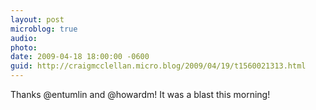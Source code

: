 ```yaml
---
layout: post
microblog: true
audio: 
photo: 
date: 2009-04-18 18:00:00 -0600
guid: http://craigmcclellan.micro.blog/2009/04/19/t1560021313.html
---
```

Thanks @entumlin and @howardm! It was a blast this morning!
